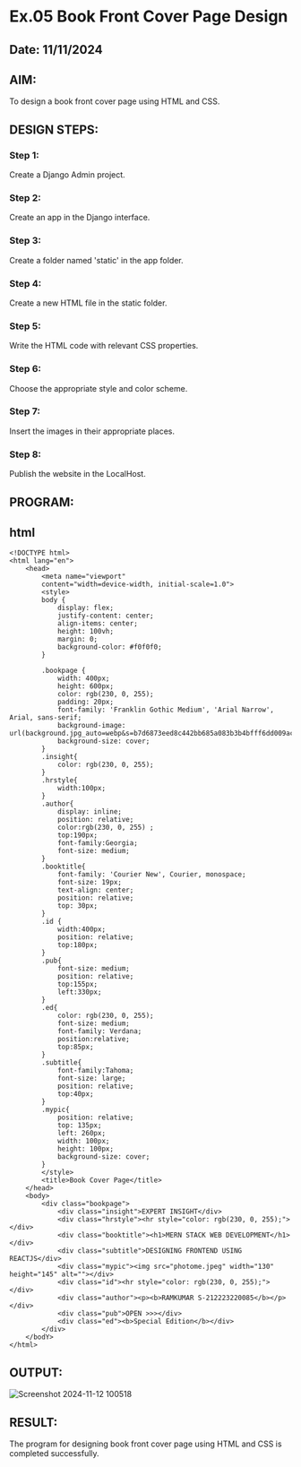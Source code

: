 # Ex.05 Book Front Cover Page Design
## Date: 11/11/2024

## AIM:
To design a book front cover page using HTML and CSS.

## DESIGN STEPS:

### Step 1:
Create a Django Admin project.

### Step 2:
Create an app in the Django interface.

### Step 3:
Create a folder named 'static' in the app folder.

### Step 4:
Create a new HTML file in the static folder.

### Step 5:
Write the HTML code with relevant CSS properties.

### Step 6:
Choose the appropriate style and color scheme.

### Step 7:
Insert the images in their appropriate places.

### Step 8:
Publish the website in the LocalHost.

## PROGRAM:
## html
```
<!DOCTYPE html>
<html lang="en">
    <head>
        <meta name="viewport" 
        content="width=device-width, initial-scale=1.0">
        <style>
        body {
            display: flex;
            justify-content: center;
            align-items: center;
            height: 100vh;
            margin: 0;
            background-color: #f0f0f0;
        }

        .bookpage {
            width: 400px;
            height: 600px;
            color: rgb(230, 0, 255);
            padding: 20px;
            font-family: 'Franklin Gothic Medium', 'Arial Narrow', Arial, sans-serif;
            background-image: url(background.jpg_auto=webp&s=b7d6873eed8c442bb685a083b3b4bfff6dd009ac);
            background-size: cover;
        }
        .insight{
            color: rgb(230, 0, 255);
        }
        .hrstyle{
            width:100px;
        }
        .author{
            display: inline;
            position: relative;
            color:rgb(230, 0, 255) ;
            top:190px;
            font-family:Georgia;
            font-size: medium;
        }
        .booktitle{
            font-family: 'Courier New', Courier, monospace;
            font-size: 19px;
            text-align: center;
            position: relative;
            top: 30px;
        }
        .id {
            width:400px;
            position: relative;
            top:180px;
        }
        .pub{
            font-size: medium;
            position: relative;
            top:155px;
            left:330px;
        }
        .ed{
            color: rgb(230, 0, 255);
            font-size: medium;
            font-family: Verdana;
            position:relative;
            top:85px;
        }
        .subtitle{
            font-family:Tahoma;
            font-size: large;
            position: relative;
            top:40px;
        }
        .mypic{
            position: relative;
            top: 135px;
            left: 260px;
            width: 100px;
            height: 100px;
            background-size: cover;
        }
        </style>
        <title>Book Cover Page</title>
    </head>
    <body>
        <div class="bookpage">
            <div class="insight">EXPERT INSIGHT</div>
            <div class="hrstyle"><hr style="color: rgb(230, 0, 255);"></div>
            <div class="booktitle"><h1>MERN STACK WEB DEVELOPMENT</h1></div>
            <div class="subtitle">DESIGNING FRONTEND USING REACTJS</div>
            <div class="mypic"><img src="photome.jpeg" width="130" height="145" alt=""></div>
            <div class="id"><hr style="color: rgb(230, 0, 255);"></div>
            <div class="author"><p><b>RAMKUMAR S-212223220085</b></p></div>
            <div class="pub">OPEN >>></div>
            <div class="ed"><b>Special Edition</b></div>
        </div>
    </bodY>
</html>
```


## OUTPUT:
![Screenshot 2024-11-12 100518](https://github.com/user-attachments/assets/22d45a4b-c200-4386-a142-531ba51cc94f)



## RESULT:
The program for designing book front cover page using HTML and CSS is completed successfully.
